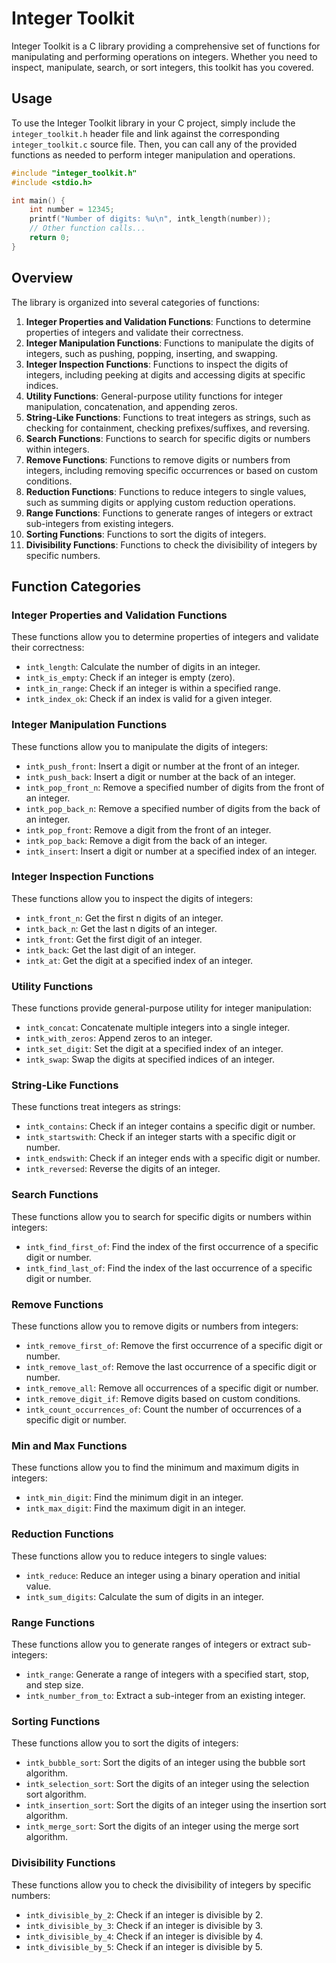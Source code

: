 # Integer Toolkit

Integer Toolkit is a C library providing a comprehensive set of functions for manipulating and performing operations on integers. Whether you need to inspect, manipulate, search, or sort integers, this toolkit has you covered.

## Usage

To use the Integer Toolkit library in your C project, simply include the `integer_toolkit.h` header file and link against the corresponding `integer_toolkit.c` source file. Then, you can call any of the provided functions as needed to perform integer manipulation and operations.

```c
#include "integer_toolkit.h"
#include <stdio.h>

int main() {
    int number = 12345;
    printf("Number of digits: %u\n", intk_length(number));
    // Other function calls...
    return 0;
}
```

## Overview

The library is organized into several categories of functions:

1. **Integer Properties and Validation Functions**: Functions to determine properties of integers and validate their correctness.
2. **Integer Manipulation Functions**: Functions to manipulate the digits of integers, such as pushing, popping, inserting, and swapping.
3. **Integer Inspection Functions**: Functions to inspect the digits of integers, including peeking at digits and accessing digits at specific indices.
4. **Utility Functions**: General-purpose utility functions for integer manipulation, concatenation, and appending zeros.
5. **String-Like Functions**: Functions to treat integers as strings, such as checking for containment, checking prefixes/suffixes, and reversing.
6. **Search Functions**: Functions to search for specific digits or numbers within integers.
7. **Remove Functions**: Functions to remove digits or numbers from integers, including removing specific occurrences or based on custom conditions.
8. **Reduction Functions**: Functions to reduce integers to single values, such as summing digits or applying custom reduction operations.
9. **Range Functions**: Functions to generate ranges of integers or extract sub-integers from existing integers.
10. **Sorting Functions**: Functions to sort the digits of integers.
11. **Divisibility Functions**: Functions to check the divisibility of integers by specific numbers.

## Function Categories

### Integer Properties and Validation Functions

These functions allow you to determine properties of integers and validate their correctness:
- `intk_length`: Calculate the number of digits in an integer.
- `intk_is_empty`: Check if an integer is empty (zero).
- `intk_in_range`: Check if an integer is within a specified range.
- `intk_index_ok`: Check if an index is valid for a given integer.

### Integer Manipulation Functions

These functions allow you to manipulate the digits of integers:
- `intk_push_front`: Insert a digit or number at the front of an integer.
- `intk_push_back`: Insert a digit or number at the back of an integer.
- `intk_pop_front_n`: Remove a specified number of digits from the front of an integer.
- `intk_pop_back_n`: Remove a specified number of digits from the back of an integer.
- `intk_pop_front`: Remove a digit from the front of an integer.
- `intk_pop_back`: Remove a digit from the back of an integer.
- `intk_insert`: Insert a digit or number at a specified index of an integer.

### Integer Inspection Functions

These functions allow you to inspect the digits of integers:
- `intk_front_n`: Get the first n digits of an integer.
- `intk_back_n`: Get the last n digits of an integer.
- `intk_front`: Get the first digit of an integer.
- `intk_back`: Get the last digit of an integer.
- `intk_at`: Get the digit at a specified index of an integer.

### Utility Functions

These functions provide general-purpose utility for integer manipulation:
- `intk_concat`: Concatenate multiple integers into a single integer.
- `intk_with_zeros`: Append zeros to an integer.
- `intk_set_digit`: Set the digit at a specified index of an integer.
- `intk_swap`: Swap the digits at specified indices of an integer.

### String-Like Functions

These functions treat integers as strings:
- `intk_contains`: Check if an integer contains a specific digit or number.
- `intk_startswith`: Check if an integer starts with a specific digit or number.
- `intk_endswith`: Check if an integer ends with a specific digit or number.
- `intk_reversed`: Reverse the digits of an integer.

### Search Functions

These functions allow you to search for specific digits or numbers within integers:
- `intk_find_first_of`: Find the index of the first occurrence of a specific digit or number.
- `intk_find_last_of`: Find the index of the last occurrence of a specific digit or number.

### Remove Functions

These functions allow you to remove digits or numbers from integers:
- `intk_remove_first_of`: Remove the first occurrence of a specific digit or number.
- `intk_remove_last_of`: Remove the last occurrence of a specific digit or number.
- `intk_remove_all`: Remove all occurrences of a specific digit or number.
- `intk_remove_digit_if`: Remove digits based on custom conditions.
- `intk_count_occurrences_of`: Count the number of occurrences of a specific digit or number.

### **Min and Max Functions**

These functions allow you to find the minimum and maximum digits in integers:
- `intk_min_digit`: Find the minimum digit in an integer.
- `intk_max_digit`: Find the maximum digit in an integer.

### Reduction Functions

These functions allow you to reduce integers to single values:
- `intk_reduce`: Reduce an integer using a binary operation and initial value.
- `intk_sum_digits`: Calculate the sum of digits in an integer.

### Range Functions

These functions allow you to generate ranges of integers or extract sub-integers:
- `intk_range`: Generate a range of integers with a specified start, stop, and step size.
- `intk_number_from_to`: Extract a sub-integer from an existing integer.

### Sorting Functions

These functions allow you to sort the digits of integers:
- `intk_bubble_sort`: Sort the digits of an integer using the bubble sort algorithm.
- `intk_selection_sort`: Sort the digits of an integer using the selection sort algorithm.
- `intk_insertion_sort`: Sort the digits of an integer using the insertion sort algorithm.
- `intk_merge_sort`: Sort the digits of an integer using the merge sort algorithm.

### Divisibility Functions

These functions allow you to check the divisibility of integers by specific numbers:
- `intk_divisible_by_2`: Check if an integer is divisible by 2.
- `intk_divisible_by_3`: Check if an integer is divisible by 3.
- `intk_divisible_by_4`: Check if an integer is divisible by 4.
- `intk_divisible_by_5`: Check if an integer is divisible by 5.
